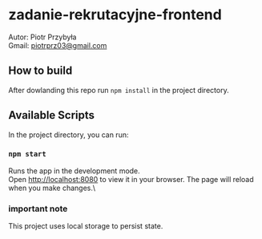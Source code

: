 # zadanie-rekrutacyjne-frontend
Autor: Piotr Przybyła \
Gmail: piotrprz03@gmail.com

## How to build
After dowlanding this repo run `npm install` in the project directory.

## Available Scripts

In the project directory, you can run:

### `npm start`

Runs the app in the development mode.\
Open [http://localhost:8080](http://localhost:8080) to view it in your browser.
The page will reload when you make changes.\

### important note

This project uses local storage to persist state.
